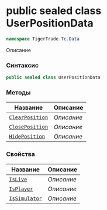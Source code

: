 
# public sealed class UserPositionData
```csharp
namespace TigerTrade.Tc.Data
```



Описание

### Синтаксис
```csharp
public sealed class UserPositionData
```


### Методы
| Название | Описание |
| --- | --- |
| [`ClearPosition`](./UserPositionData.cs/Методы/ClearPosition.md) | *Описание* |
| [`ClosePosition`](./UserPositionData.cs/Методы/ClosePosition.md) | *Описание* |
| [`HidePosition`](./UserPositionData.cs/Методы/HidePosition.md) | *Описание* |

### Свойства
| Название | Описание |
| --- | --- |
| [`IsLive`](./UserPositionData.cs/Свойства/IsLive.md) | *Описание* |
| [`IsPlayer`](./UserPositionData.cs/Свойства/IsPlayer.md) | *Описание* |
| [`IsSimulator`](./UserPositionData.cs/Свойства/IsSimulator.md) | *Описание* |



